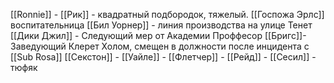 
[[Ronnie]] - 
[[Рик]] - квадратный подбородок, тяжелый.
[[Госпожа Эрлс]] воспитательница
[[Бил Уорнер]] - линия производства на улице Тенет
[[Дики Джил]] - Следующий мер от Академии
Проффесор [[Бригс]]- Заведующий Клерет Холом, смещен в должности после инцидента с [[Sub Rosa]]
[[Секстон]] - 
[[Уайле]] - 
[[Флетчер]] - 
[[Рейд]] - 
[[Сесил]] - тюфяк
